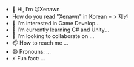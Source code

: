 - 👋 Hi, I’m @Xenawn
-  How do you read "Xenawn" in Korean  = > 제넌
- 👀 I’m interested in Game Develop...
- 🌱 I’m currently learning C# and Unity...
- 💞️ I’m looking to collaborate on ...
- 📫 How to reach me ...
- 😄 Pronouns: ...
- ⚡ Fun fact: ...

<!---
Xenawn/Xenawn is a ✨ special ✨ repository because its `README.md` (this file) appears on your GitHub profile.
You can click the Preview link to take a look at your changes.
--->
